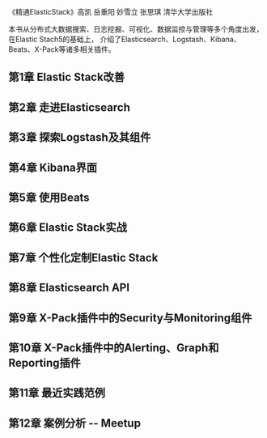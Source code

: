 《精通ElasticStack》高凯 岳重阳 妙雪立 张思琪 清华大学出版社

本书从分布式大数据搜索、日志挖掘、可视化、数据监控与管理等多个角度出发，在Elastic Stach5的基础上，
介绍了Elasticsearch、Logstash、Kibana、Beats、X-Pack等诸多相关插件。

## 第1章 Elastic Stack改善
## 第2章 走进Elasticsearch
## 第3章 探索Logstash及其组件
## 第4章 Kibana界面
## 第5章 使用Beats
## 第6章 Elastic Stack实战
## 第7章 个性化定制Elastic Stack
## 第8章 Elasticsearch API
## 第9章 X-Pack插件中的Security与Monitoring组件
## 第10章 X-Pack插件中的Alerting、Graph和Reporting插件
## 第11章 最近实践范例
## 第12章 案例分析 -- Meetup 